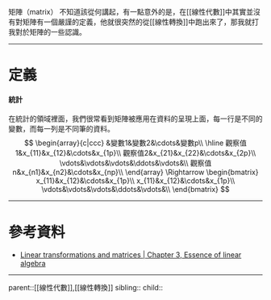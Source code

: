 矩陣（matrix）
不知道該從何講起，有一點意外的是，在[[線性代數]]中其實並沒有對矩陣有一個嚴謹的定義，他就很突然的從[[線性轉換]]中跑出來了，那我就打我對於矩陣的一些認識。
- - -
# 定義
#### 統計
在統計的領域裡面，我們很常看到矩陣被應用在資料的呈現上面，每一行是不同的變數，而每一列是不同筆的資料。
$$
\begin{array}{c|ccc}
&變數1&變數2&\cdots&變數p\\
\hline
觀察值1&x_{11}&x_{12}&\cdots&x_{1p}\\
觀察值2&x_{21}&x_{22}&\cdots&x_{2p}\\
\vdots&\vdots&\vdots&\ddots&\vdots&\\
觀察值n&x_{n1}&x_{n2}&\cdots&x_{np}\\
\end{array}
\Rightarrow
\begin{bmatrix}
x_{11}&x_{12}&\cdots&x_{1p}\\
x_{11}&x_{12}&\cdots&x_{1p}\\
\vdots&\vdots&\vdots&\ddots&\vdots&\\
\end{bmatrix}
$$
- - -
# 參考資料
- [Linear transformations and matrices | Chapter 3, Essence of linear algebra](https://www.youtube.com/watch?v=kYB8IZa5AuE)
- - -
parent::[[線性代數]],[[線性轉換]]
sibling::
child::